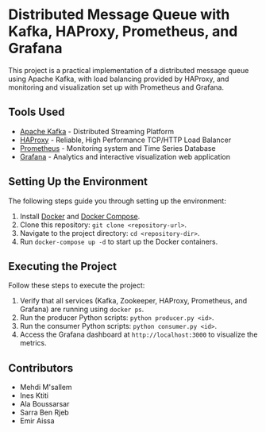 # Distributed Message Queue with Kafka, HAProxy, Prometheus, and Grafana

This project is a practical implementation of a distributed message queue using Apache Kafka, with load balancing provided by HAProxy, and monitoring and visualization set up with Prometheus and Grafana. 

## Tools Used

* [Apache Kafka](https://kafka.apache.org/documentation/) - Distributed Streaming Platform
* [HAProxy](http://www.haproxy.org/#docs) - Reliable, High Performance TCP/HTTP Load Balancer
* [Prometheus](https://prometheus.io/docs/introduction/overview/) - Monitoring system and Time Series Database
* [Grafana](https://grafana.com/docs/grafana/latest/) - Analytics and interactive visualization web application

## Setting Up the Environment

The following steps guide you through setting up the environment:

1. Install [Docker](https://docs.docker.com/get-docker/) and [Docker Compose](https://docs.docker.com/compose/install/).
2. Clone this repository: `git clone <repository-url>`.
3. Navigate to the project directory: `cd <repository-dir>`.
4. Run `docker-compose up -d` to start up the Docker containers.

## Executing the Project

Follow these steps to execute the project:

1. Verify that all services (Kafka, Zookeeper, HAProxy, Prometheus, and Grafana) are running using `docker ps`.
2. Run the producer Python scripts: `python producer.py <id>`.
3. Run the consumer Python scripts: `python consumer.py <id>`.
4. Access the Grafana dashboard at `http://localhost:3000` to visualize the metrics.

## Contributors

- Mehdi M'sallem
- Ines Ktiti
- Ala Boussarsar
- Sarra Ben Rjeb
- Emir Aissa
